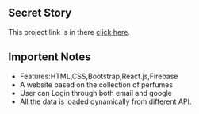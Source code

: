 ## Secret Story <br />

This project link is in there [click here](https://secret-story-c5f92.web.app/). <br />

## Importent Notes <br /> 
* Features:HTML,CSS,Bootstrap,React.js,Firebase <br /> 
* A website based on the collection of perfumes <br /> 
* User can Login through both email and google <br /> 
* All the data is loaded dynamically from different API. <br /> 
 
 
